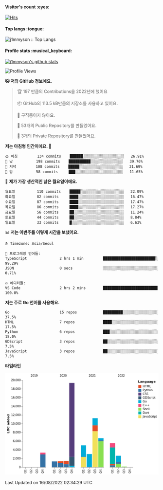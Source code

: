 <h4>Visitor's count :eyes:</h4>

[![Hits](https://hits.seeyoufarm.com/api/count/incr/badge.svg?url=https%3A%2F%2Fgithub.com%2Fj1mmyson&count_bg=%2379C83D&title_bg=%23555555&icon=&icon_color=%23E7E7E7&title=hits&edge_flat=false)](https://hits.seeyoufarm.com)

<h4>Top langs :tongue:</h4>

<p><img src="https://github-readme-stats.vercel.app/api/top-langs/?username=j1mmyson&hide=html&langs_count=8&theme=tokyonight&layout=compact" alt="j1mmyson :: Top Langs" /></p>

<h4>Profile stats :musical_keyboard:</h4>

[![j1mmyson's github stats](https://github-readme-stats.vercel.app/api?username=j1mmyson&show_icons=true&theme=merko&hide=["contribs","issues"])](https://github.com/j1mmyson)

<!--START_SECTION:waka-->
![Profile Views](http://img.shields.io/badge/Profile%20Views-132-blue)

**🐱 저의 GitHub 정보에요.** 

> 🏆 197 만큼의 Contributions을 2022년에 했어요
 > 
> 📦 GitHub의 113.5 kB만큼의 저장소를 사용하고 있어요. 
 > 
> 🚫 구직중이지 않아요.
 > 
> 📜 53개의 Public Repository를 만들었어요. 
 > 
> 🔑 3개의 Private Repository를 만들었어요.  
 > 
**저는 아침형 인간이에요. 🐤** 

```text
🌞 아침         134 commits    ██████░░░░░░░░░░░░░░░░░░░   26.91% 
🌆 낮　         198 commits    ██████████░░░░░░░░░░░░░░░   39.76% 
🌃 저녁         108 commits    █████░░░░░░░░░░░░░░░░░░░░   21.69% 
🌙 밤　         58 commits     ███░░░░░░░░░░░░░░░░░░░░░░   11.65%

```
📅 **제가 가장 생산적인 날은 월요일이에요.** 

```text
월요일          110 commits    █████░░░░░░░░░░░░░░░░░░░░   22.09% 
화요일          82 commits     ████░░░░░░░░░░░░░░░░░░░░░   16.47% 
수요일          87 commits     ████░░░░░░░░░░░░░░░░░░░░░   17.47% 
목요일          86 commits     ████░░░░░░░░░░░░░░░░░░░░░   17.27% 
금요일          56 commits     ██░░░░░░░░░░░░░░░░░░░░░░░   11.24% 
토요일          44 commits     ██░░░░░░░░░░░░░░░░░░░░░░░   8.84% 
일요일          33 commits     █░░░░░░░░░░░░░░░░░░░░░░░░   6.63%

```


📊 **저는 이번주를 이렇게 시간을 보냈어요.** 

```text
⌚︎ Timezone: Asia/Seoul

💬 프로그래밍 언어들: 
TypeScript               2 hrs 1 min         ████████████████████████░   99.29% 
JSON                     0 secs              ░░░░░░░░░░░░░░░░░░░░░░░░░   0.71%

🔥 에디터들: 
VS Code                  2 hrs 2 mins        █████████████████████████   100.0%

```

**저는 주로 Go 언어를 사용해요.** 

```text
Go                       15 repos            █████████░░░░░░░░░░░░░░░░   37.5% 
HTML                     7 repos             ████░░░░░░░░░░░░░░░░░░░░░   17.5% 
Python                   6 repos             ███░░░░░░░░░░░░░░░░░░░░░░   15.0% 
GDScript                 3 repos             ██░░░░░░░░░░░░░░░░░░░░░░░   7.5% 
JavaScript               3 repos             ██░░░░░░░░░░░░░░░░░░░░░░░   7.5%

```


**타임라인**

![Chart not found](https://raw.githubusercontent.com/j1mmyson/j1mmyson/main/charts/bar_graph.png) 


 Last Updated on 16/08/2022 02:34:29 UTC
<!--END_SECTION:waka-->
